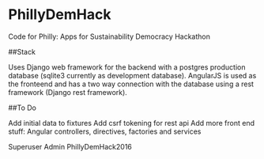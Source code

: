 # PhillyDemHack
Code for Philly: Apps for Sustainability Democracy Hackathon

##Stack

Uses Django web framework for the backend with a postgres production database (sqlite3 currently as development database). 
AngularJS is used as the fronteend and has a two way connection with the database using a rest framework (Django rest framework).

##To Do

 Add initial data to fixtures
 Add csrf tokening for rest api
 Add more front end stuff: Angular controllers, directives, factories and services


Superuser
Admin
PhillyDemHack2016
